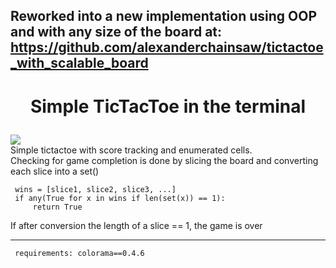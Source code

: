 ## Reworked into a new implementation using OOP and with any size of the board at: https://github.com/alexanderchainsaw/tictactoe_with_scalable_board
# <p align="center">Simple TicTacToe in the terminal</p>
![](https://github.com/alexanderchainsaw/demo_repo/blob/main/demo.gif)  
Simple tictactoe with score tracking and enumerated cells.  
Checking for game completion is done by slicing the board 
and converting each slice into a set()

     wins = [slice1, slice2, slice3, ...]
     if any(True for x in wins if len(set(x)) == 1):
         return True              
If after conversion the length of a
slice == 1, the game is over

---
 
     requirements: colorama==0.4.6
